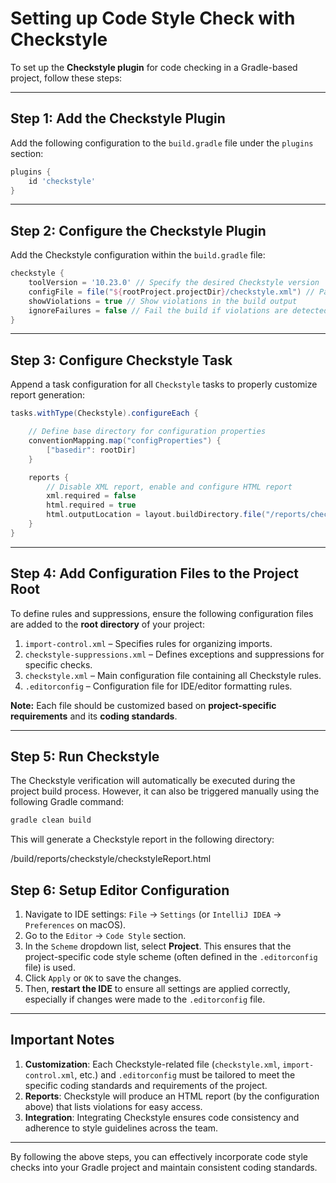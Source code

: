 # Setting up Code Style Check with Checkstyle

To set up the **Checkstyle plugin** for code checking in a Gradle-based project, follow these steps:

---

## Step 1: Add the Checkstyle Plugin

Add the following configuration to the `build.gradle` file under the `plugins` section:

```gradle
plugins {
    id 'checkstyle'
}
```

---

## Step 2: Configure the Checkstyle Plugin

Add the Checkstyle configuration within the `build.gradle` file:

```gradle
checkstyle {
    toolVersion = '10.23.0' // Specify the desired Checkstyle version
    configFile = file("${rootProject.projectDir}/checkstyle.xml") // Path to the Checkstyle configuration file
    showViolations = true // Show violations in the build output
    ignoreFailures = false // Fail the build if violations are detected
}
```

---

## Step 3: Configure Checkstyle Task

Append a task configuration for all `Checkstyle` tasks to properly customize report generation:

```gradle
tasks.withType(Checkstyle).configureEach {

    // Define base directory for configuration properties
    conventionMapping.map("configProperties") {
        ["basedir": rootDir]
    }

    reports {
        // Disable XML report, enable and configure HTML report
        xml.required = false
        html.required = true
        html.outputLocation = layout.buildDirectory.file("/reports/checkstyle/checkstyleReport.html")
    }
}
```

---

## Step 4: Add Configuration Files to the Project Root

To define rules and suppressions, ensure the following configuration files are added to the **root directory** of your
project:

1. `import-control.xml` – Specifies rules for organizing imports.
2. `checkstyle-suppressions.xml` – Defines exceptions and suppressions for specific checks.
3. `checkstyle.xml` – Main configuration file containing all Checkstyle rules.
4. `.editorconfig` – Configuration file for IDE/editor formatting rules.

**Note:** Each file should be customized based on **project-specific requirements** and its **coding standards**.

---

## Step 5: Run Checkstyle

The Checkstyle verification will automatically be executed during the project build process. However, it can also be
triggered manually using the following Gradle command:

```bash
gradle clean build 
```

This will generate a Checkstyle report in the following directory:

<project-root>/build/reports/checkstyle/checkstyleReport.html


## Step 6: Setup Editor Configuration

1.  Navigate to IDE settings: `File` -> `Settings` (or `IntelliJ IDEA` -> `Preferences` on macOS).
2.  Go to the `Editor` -> `Code Style` section.
3.  In the `Scheme` dropdown list, select **Project**. This ensures that the project-specific code style scheme (often defined in the `.editorconfig` file) is used.
4.  Click `Apply` or `OK` to save the changes.
5.  Then, **restart the IDE** to ensure all settings are applied correctly, especially if changes were made to the `.editorconfig` file.

---


## Important Notes

1. **Customization**: Each Checkstyle-related file (`checkstyle.xml`, `import-control.xml`, etc.) and `.editorconfig`
   must be tailored to meet the specific coding standards and requirements of the project.
2. **Reports**: Checkstyle will produce an HTML report (by the configuration above) that lists violations for easy
   access.
3. **Integration**: Integrating Checkstyle ensures code consistency and adherence to style guidelines across the team.

---

By following the above steps, you can effectively incorporate code style checks into your Gradle project and maintain
consistent coding standards.
